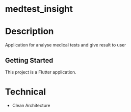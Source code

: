 # medtest_insight

# Description
Application for analyse medical tests and give result to user


## Getting Started

This project is  a Flutter application.



# Technical 

- Clean Architecture